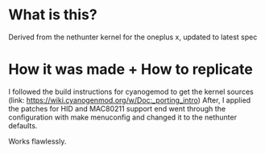 # What is this?
Derived from the nethunter kernel for the oneplus x, updated to latest spec

# How it was made + How to replicate
I followed the build instructions for cyanogemod to get the kernel sources
(link: https://wiki.cyanogenmod.org/w/Doc:_porting_intro)
After, I applied the patches for HID and MAC80211 support end went through the configuration with make menuconfig and changed it to the nethunter defaults.

Works flawlessly.
